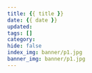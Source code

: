 ```yaml
---
title: {{ title }}
date: {{ date }}
updated: 
tags: []
category: 
hide: false
index_img: banner/p1.jpg
banner_img: banner/p1.jpg
---
```

